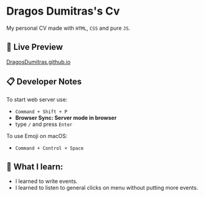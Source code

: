 # Dragos Dumitras's Cv

My personal CV made with `HTML`, `CSS` and pure `JS`.

## 🚀 Live Preview

[DragosDumitras.github.io](https://DragosDumitras.github.io/)

## 📋 Developer Notes

To start web server use:

- `Command + Shift + P`
- **Browser Sync: Server mode in browser**
- type `/` and press `Enter`

To use Emoji on macOS:

- `Command + Control + Space`

## 📝 What I learn:

- I learned to write events.
- I learned to listen to general clicks on menu without putting more events.
